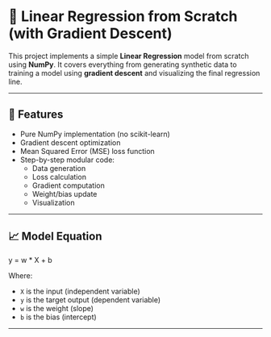 # 🧠 Linear Regression from Scratch (with Gradient Descent)

This project implements a simple **Linear Regression** model from scratch using **NumPy**. It covers everything from generating synthetic data to training a model using **gradient descent** and visualizing the final regression line.

---

## 📌 Features

- Pure NumPy implementation (no scikit-learn)
- Gradient descent optimization
- Mean Squared Error (MSE) loss function
- Step-by-step modular code:
  - Data generation
  - Loss calculation
  - Gradient computation
  - Weight/bias update
  - Visualization

---

## 📈 Model Equation

y = w * X + b


Where:
- `X` is the input (independent variable)
- `y` is the target output (dependent variable)
- `w` is the weight (slope)
- `b` is the bias (intercept)

---



